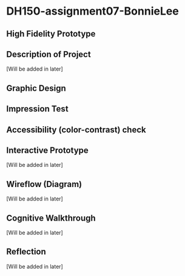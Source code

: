 # DH150-assignment07-BonnieLee

## High Fidelity Prototype

## Description of Project
[Will be added in later]

## Graphic Design

## Impression Test

## Accessibility (color-contrast) check

## Interactive Prototype
[Will be added in later]

## Wireflow (Diagram)
[Will be added in later]

## Cognitive Walkthrough
[Will be added in later]

## Reflection
[Will be added in later]
